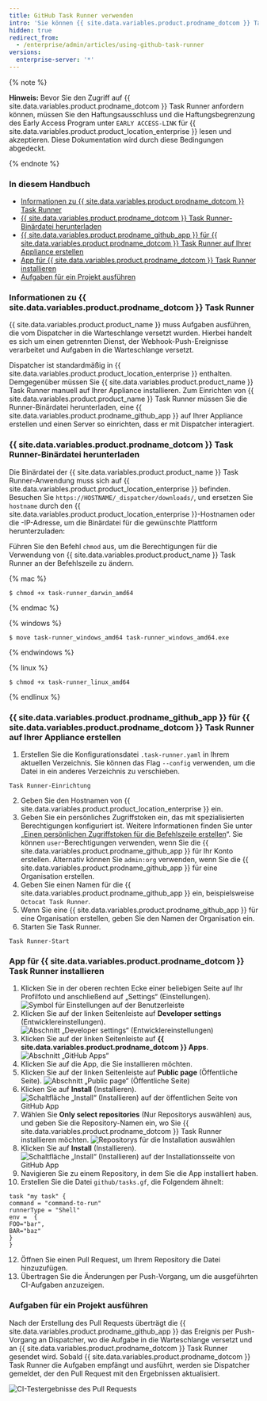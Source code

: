 ```yaml
---
title: GitHub Task Runner verwenden
intro: 'Sie können {{ site.data.variables.product.prodname_dotcom }} Task Runner verwenden, wenn Ihr CI/CD-integriertes System Bestandteil des geschlossenen Early Access Program ist. Mit {{ site.data.variables.product.product_name }} Task Runner können Sie auf Basis einer Konfigurationsdatei in Ihrem Repository Ihren Code automatisch in einer {{ site.data.variables.product.prodname_github_app }} entwickeln, testen und bereitstellen.'
hidden: true
redirect_from:
  - /enterprise/admin/articles/using-github-task-runner
versions:
  enterprise-server: '*'
---
```



{% note %}

**Hinweis:** Bevor Sie den Zugriff auf {{ site.data.variables.product.prodname_dotcom }} Task Runner anfordern können, müssen Sie den Haftungsausschluss und die Haftungsbegrenzung des Early Access Program unter `EARLY ACCESS-LINK` für {{ site.data.variables.product.product_location_enterprise }} lesen und akzeptieren. Diese Dokumentation wird durch diese Bedingungen abgedeckt.

{% endnote %}

### In diesem Handbuch
- [Informationen zu {{ site.data.variables.product.prodname_dotcom }} Task Runner](#about-github-task-runner)
- [{{ site.data.variables.product.prodname_dotcom }} Task Runner-Binärdatei herunterladen](#downloading-the-github-task-runner-binary)
- [{{ site.data.variables.product.prodname_github_app }} für {{ site.data.variables.product.prodname_dotcom }} Task Runner auf Ihrer Appliance erstellen](#creating-the-github-task-runner-github-app-on-your-appliance)
- [App für {{ site.data.variables.product.prodname_dotcom }} Task Runner installieren](#installing-the-github-task-runner-app)
- [Aufgaben für ein Projekt ausführen](#running-tasks-for-a-project)

### Informationen zu {{ site.data.variables.product.prodname_dotcom }} Task Runner

{{ site.data.variables.product.product_name }} muss Aufgaben ausführen, die vom Dispatcher in die Warteschlange versetzt wurden. Hierbei handelt es sich um einen getrennten Dienst, der Webhook-Push-Ereignisse verarbeitet und Aufgaben in die Warteschlange versetzt.

Dispatcher ist standardmäßig in {{ site.data.variables.product.product_location_enterprise }} enthalten. Demgegenüber müssen Sie {{ site.data.variables.product.product_name }} Task Runner manuell auf Ihrer Appliance installieren. Zum Einrichten von {{ site.data.variables.product.product_name }} Task Runner müssen Sie die Runner-Binärdatei herunterladen, eine {{ site.data.variables.product.prodname_github_app }} auf Ihrer Appliance erstellen und einen Server so einrichten, dass er mit Dispatcher interagiert.

### {{ site.data.variables.product.prodname_dotcom }} Task Runner-Binärdatei herunterladen

Die Binärdatei der {{ site.data.variables.product.product_name }} Task Runner-Anwendung muss sich auf {{ site.data.variables.product.product_location_enterprise }} befinden. Besuchen Sie `https://HOSTNAME/_dispatcher/downloads/`, und ersetzen Sie `hostname` durch den {{ site.data.variables.product.product_location_enterprise }}-Hostnamen oder die -IP-Adresse, um die Binärdatei für die gewünschte Plattform herunterzuladen:

Führen Sie den Befehl `chmod` aus, um die Berechtigungen für die Verwendung von {{ site.data.variables.product.product_name }} Task Runner an der Befehlszeile zu ändern.

{% mac %}

```shell
$ chmod +x task-runner_darwin_amd64
```

{% endmac %}

{% windows %}

```shell
$ move task-runner_windows_amd64 task-runner_windows_amd64.exe
```

{% endwindows %}

{% linux %}

```shell
$ chmod +x task-runner_linux_amd64
```

{% endlinux %}

### {{ site.data.variables.product.prodname_github_app }} für {{ site.data.variables.product.prodname_dotcom }} Task Runner auf Ihrer Appliance erstellen

1. Erstellen Sie die Konfigurationsdatei `.task-runner.yaml` in Ihrem aktuellen Verzeichnis. Sie können das Flag `--config` verwenden, um die Datei in ein anderes Verzeichnis zu verschieben.

```shell
Task Runner-Einrichtung
```

2. Geben Sie den Hostnamen von {{ site.data.variables.product.product_location_enterprise }} ein.
3. Geben Sie ein persönliches Zugriffstoken ein, das mit spezialisierten Berechtigungen konfiguriert ist. Weitere Informationen finden Sie unter „[Einen persönlichen Zugriffstoken für die Befehlszeile erstellen](/articles/creating-a-personal-access-token-for-the-command-line/)“. Sie können `user`-Berechtigungen verwenden, wenn Sie die {{ site.data.variables.product.prodname_github_app }} für Ihr Konto erstellen. Alternativ können Sie `admin:org` verwenden, wenn Sie die {{ site.data.variables.product.prodname_github_app }} für eine Organisation erstellen.
4. Geben Sie einen Namen für die {{ site.data.variables.product.prodname_github_app }} ein, beispielsweise `Octocat Task Runner`.
5. Wenn Sie eine {{ site.data.variables.product.prodname_github_app }} für eine Organisation erstellen, geben Sie den Namen der Organisation ein.
6. Starten Sie Task Runner.

```shell
Task Runner-Start
```

### App für {{ site.data.variables.product.prodname_dotcom }} Task Runner installieren

1. Klicken Sie in der oberen rechten Ecke einer beliebigen Seite auf Ihr Profilfoto und anschließend auf „Settings“ (Einstellungen). ![Symbol für Einstellungen auf der Benutzerleiste](/assets/images/help/images/userbar-account-settings.png)
2. Klicken Sie auf der linken Seitenleiste auf **Developer settings** (Entwicklereinstellungen). ![Abschnitt „Developer settings“ (Entwicklereinstellungen)](/assets/images/help/images/developer_settings.png)
3. Klicken Sie auf der linken Seitenleiste auf **{{ site.data.variables.product.prodname_dotcom }} Apps**. ![Abschnitt „GitHub Apps“](/assets/images/help/images/github_apps.png)
4. Klicken Sie auf die App, die Sie installieren möchten.
5. Klicken Sie auf der linken Seitenleiste auf **Public page** (Öffentliche Seite). ![Abschnitt „Public page“ (Öffentliche Seite)](/assets/images/help/images/public-page-tab.png)
6. Klicken Sie auf **Install** (Installieren). ![Schaltfläche „Install“ (Installieren) auf der öffentlichen Seite von GitHub App](/assets/images/help/images/install-runner-public-page.png)
7. Wählen Sie **Only select repositories** (Nur Repositorys auswählen) aus, und geben Sie die Repository-Namen ein, wo Sie {{ site.data.variables.product.prodname_dotcom }} Task Runner installieren möchten. ![Repositorys für die Installation auswählen](/assets/images/help/images/repositories-install-task-runner.png)
8. Klicken Sie auf **Install** (Installieren). ![Schaltfläche „Install“ (Installieren) auf der Installationsseite von GitHub App](/assets/images/help/images/install-runner-installation-page.png)
9. Navigieren Sie zu einem Repository, in dem Sie die App installiert haben.
10. Erstellen Sie die Datei `github/tasks.gf`, die Folgendem ähnelt:

  ```
task "my task" {
command = "command-to-run"
runnerType = "Shell"
env =  {
  FOO="bar",
  BAR="baz"
}
}
  ```
12. Öffnen Sie einen Pull Request, um Ihrem Repository die Datei hinzuzufügen.
13. Übertragen Sie die Änderungen per Push-Vorgang, um die ausgeführten CI-Aufgaben anzuzeigen.

### Aufgaben für ein Projekt ausführen

Nach der Erstellung des Pull Requests überträgt die {{ site.data.variables.product.prodname_github_app }} das Ereignis per Push-Vorgang an Dispatcher, wo die Aufgabe in die Warteschlange versetzt und an {{ site.data.variables.product.prodname_dotcom }} Task Runner gesendet wird. Sobald {{ site.data.variables.product.prodname_dotcom }} Task Runner die Aufgaben empfängt und ausführt, werden sie Dispatcher gemeldet, der den Pull Request mit den Ergebnissen aktualisiert.

![CI-Testergebnisse des Pull Requests](/assets/images/help/images/task-results.png)
